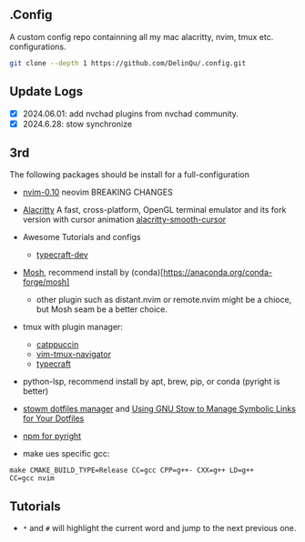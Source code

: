 ## .Config
A custom config repo containning all my mac alacritty, nvim, tmux etc. configurations.

```bash
git clone --depth 1 https://github.com/DelinQu/.config.git
```

## Update Logs
- [x] 2024.06.01: add nvchad plugins from nvchad community.
- [x] 2024.6.28: stow synchronize

## 3rd 
The following packages should be install for a full-configuration
* [nvim-0.10](https://neovim.io/doc/user/news-0.10.html) neovim BREAKING CHANGES
* [Alacritty](https://github.com/alacritty/alacritty) A fast, cross-platform, OpenGL terminal emulator and its fork version with cursor animation [alacritty-smooth-cursor](https://github.com/GregTheMadMonk/alacritty-smooth-cursor)
* Awesome Tutorials and configs
    * [typecraft-dev](https://github.com/typecraft-dev/dotfiles)

* [Mosh](https://github.com/mobile-shell/mosh), recommend install by (conda)[https://anaconda.org/conda-forge/mosh]
    * other plugin such as distant.nvim or remote.nvim might be a chioce, but Mosh seam be a better choice.

* tmux with plugin manager:
    * [catppuccin](https://github.com/catppuccin/tmux)
    * [vim-tmux-navigator](https://github.com/christoomey/vim-tmux-navigator)
    * [typecraft](https://www.youtube.com/watch?v=niuOc02Rvrc)

* python-lsp, recommend install by apt, brew, pip, or conda (pyright is better)
* [stowm dotfiles manager](https://learn.typecraft.dev/tutorial/never-lose-your-configs-again/) and [Using GNU Stow to Manage Symbolic Links for Your Dotfiles](https://systemcrafters.net/managing-your-dotfiles/using-gnu-stow/)
* [npm for pyright](https://github.com/nvm-sh/nvm)
* make ues specific gcc: 
```
make CMAKE_BUILD_TYPE=Release CC=gcc CPP=g++- CXX=g++ LD=g++
CC=gcc nvim
```



## Tutorials
* `*` and `#` will highlight the current word and jump to the next previous one.
